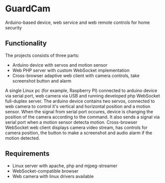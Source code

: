 # GuardCam
Arduino-based device, web service and web remote controls for home security

## Functionality

The projects consists of three parts:
* Arduino device with servos and motion sensor
* Web PHP server with custom WebSocket implementation
* Cross-browser adaptive web client with camera controls, take screenshot button and alarm

A single Linux pc (for example, Raspberry PI) connected to arduino device via serial port, web camera via USB and running developed php WebSocket full-duplex server. The arduino device contains two servos, connected to web camera to control it's vertical and horizontal position and a motion sensor. When the signal from serial port occures, device is changing the position of the camera according to the command. It also sends a signal via serial port when a motion sensor detecta motion.
Cross-browser WebSocket web client displays camera video stream, has controls for camera position, the button to make a screenshot and audio alarm if the motion detected. 

## Requirements 

* Linux server with apache, php and mjpeg-streamer
* WebSocket-compatible browser
* Web camera with linux drivers available
